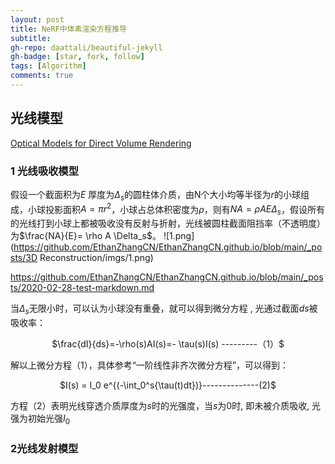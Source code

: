```yaml
---
layout: post
title: NeRF中体素渲染方程推导
subtitle: 
gh-repo: daattali/beautiful-jekyll
gh-badge: [star, fork, follow]
tags: [Algorithm]
comments: true
---
```

## 光线模型
[Optical Models for Direct Volume Rendering](https://courses.cs.duke.edu/spring03/cps296.8/papers/max95opticalModelsForDirectVolumeRendering.pdf)


### 1 光线吸收模型
假设一个截面积为$E$ 厚度为$\Delta_s$的圆柱体介质，由N个大小均等半径为$r$的小球组成，小球投影面积$A=\pi r^2$，小球占总体积密度为$\rho$，则有$NA = \rho AE \Delta_s$，假设所有的光线打到小球上都被吸收没有反射与折射，光线被圆柱截面阻挡率（不透明度）为$\frac{NA}{E}= \rho A \Delta_s$。
![1.png](https://github.com/EthanZhangCN/EthanZhangCN.github.io/blob/main/_posts/3D Reconstruction/imgs/1.png)

https://github.com/EthanZhangCN/EthanZhangCN.github.io/blob/main/_posts/2020-02-28-test-markdown.md


当$\Delta_s$无限小时，可以认为小球没有重叠，就可以得到微分方程 , 光通过截面$ds$被吸收率：

<center>$\frac{dI}{ds}=-\rho(s)AI(s)=- \tau(s)I(s)     ---------（1）$ </center>


解以上微分方程（1），具体参考“一阶线性非齐次微分方程”，可以得到：
<center>$I(s) = I_0 e^{(-\int_0^s{\tau(t)dt})}--------------(2)$ </center>

方程（2）表明光线穿透介质厚度为$s$时的光强度，当$s$为$0$时, 即未被介质吸收, 光强为初始光强$I_0$

### 2光线发射模型
